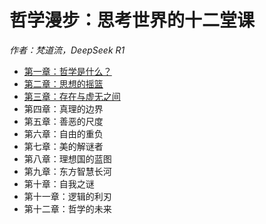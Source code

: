 # 哲学漫步：思考世界的十二堂课

*作者：梵道流，DeepSeek R1*

* [第一章：哲学是什么？](./chapter_1.md)
* [第二章：思想的摇篮](./chapter_2.md)
* [第三章：存在与虚无之间](./chapter_3.md)
* 第四章：真理的边界
* 第五章：善恶的尺度
* 第六章：自由的重负
* 第七章：美的解谜者
* 第八章：理想国的蓝图
* 第九章：东方智慧长河
* 第十章：自我之谜
* 第十一章：逻辑的利刃
* 第十二章：哲学的未来
